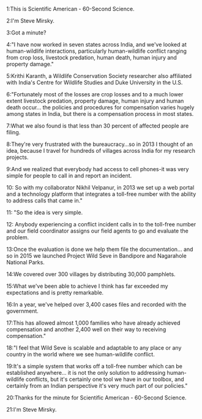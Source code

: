 
1:This is Scientific American - 60-Second Science.

2:I'm Steve Mirsky.

3:Got a minute?

4:"I have now worked in seven states across India, and we've looked at human-wildlife interactions, particularly human-wildlife conflict ranging from crop loss, livestock predation, human death, human injury and property damage."
 
5:Krithi Karanth, a Wildlife Conservation Society researcher also affiliated with India's Centre for Wildlife Studies and Duke University in the U.S.
 
6:"Fortunately most of the losses are crop losses and to a much lower extent livestock predation, property damage, human injury and human death occur... the policies and procedures for compensation varies hugely among states in India, but there is a compensation process in most states.

7:What we also found is that less than 30 percent of affected people are filing.

8:They're very frustrated with the bureaucracy…so in 2013 I thought of an idea, because I travel for hundreds of villages across India for my research projects.

9:And we realized that everybody had access to cell phones-it was very simple for people to call in and report an incident.

10:
So with my collaborator Nikhil Velpanur, in 2013 we set up a web portal and a technology platform that integrates a toll-free number with the ability to address calls that came in."

11:
"So the idea is very simple.

12:
Anybody experiencing a conflict incident calls in to the toll-free number and our field coordinator assigns our field agents to go and evaluate the problem.

13:Once the evaluation is done we help them file the documentation... and so in 2015 we launched Project Wild Seve in Bandipore and Nagarahole National Parks.

14:We covered over 300 villages by distributing 30,000 pamphlets.

15:What we've been able to achieve I think has far exceeded my expectations and is pretty remarkable.

16:In a year, we've helped over 3,400 cases files and recorded with the government.

17:This has allowed almost 1,000 families who have already achieved compensation and another 2,400 well on their way to receiving compensation."

18:"I feel that Wild Seve is scalable and adaptable to any place or any country in the world where we see human-wildlife conflict.

19:It's a simple system that works off a toll-free number which can be established anywhere... it is not the only solution to addressing human-wildlife conflicts, but it's certainly one tool we have in our toolbox, and certainly from an Indian perspective it's very much part of our policies."

20:Thanks for the minute for Scientific American - 60-Second Science.

21:I'm Steve Mirsky.


